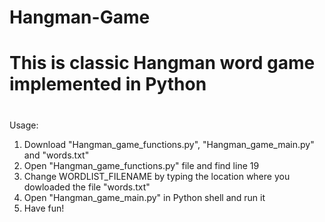 # Hangman-Game
#
# This is classic Hangman word game implemented in Python
#

Usage:

1. Download "Hangman_game_functions.py", "Hangman_game_main.py" and "words.txt"
2. Open "Hangman_game_functions.py" file and find line 19
3. Change WORDLIST_FILENAME by typing the location where you dowloaded the file "words.txt"
4. Open "Hangman_game_main.py" in Python shell and run it
5. Have fun!

